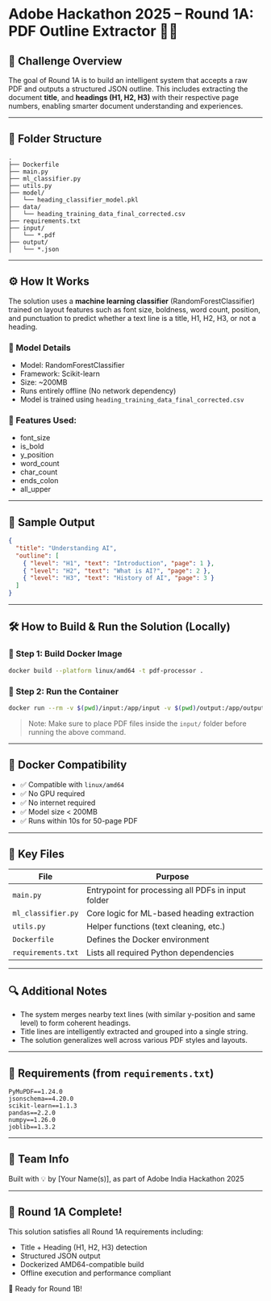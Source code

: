 # Adobe Hackathon 2025 – Round 1A: PDF Outline Extractor 🚀📄

## 🚀 Challenge Overview

The goal of Round 1A is to build an intelligent system that accepts a raw PDF and outputs a structured JSON outline. This includes extracting the document **title**, and **headings (H1, H2, H3)** with their respective page numbers, enabling smarter document understanding and experiences.

---

## 📂 Folder Structure

```
.
├── Dockerfile
├── main.py
├── ml_classifier.py
├── utils.py
├── model/
│   └── heading_classifier_model.pkl
├── data/
│   └── heading_training_data_final_corrected.csv
├── requirements.txt
├── input/
│   └── *.pdf
├── output/
│   └── *.json
```

---

## ⚙️ How It Works

The solution uses a **machine learning classifier** (RandomForestClassifier) trained on layout features such as font size, boldness, word count, position, and punctuation to predict whether a text line is a title, H1, H2, H3, or not a heading.

### 🧫 Model Details

- Model: RandomForestClassifier
- Framework: Scikit-learn
- Size: \~200MB
- Runs entirely offline (No network dependency)
- Model is trained using `heading_training_data_final_corrected.csv`

### 📌 Features Used:

- font\_size
- is\_bold
- y\_position
- word\_count
- char\_count
- ends\_colon
- all\_upper

---

## 🔪 Sample Output

```json
{
  "title": "Understanding AI",
  "outline": [
    { "level": "H1", "text": "Introduction", "page": 1 },
    { "level": "H2", "text": "What is AI?", "page": 2 },
    { "level": "H3", "text": "History of AI", "page": 3 }
  ]
}
```

---

## 🛠️ How to Build & Run the Solution (Locally)

### 🧱 Step 1: Build Docker Image

```bash
docker build --platform linux/amd64 -t pdf-processor .
```

### 🚦 Step 2: Run the Container

```bash
docker run --rm -v $(pwd)/input:/app/input -v $(pwd)/output:/app/output --network none pdf-processor
```

> Note: Make sure to place PDF files inside the `input/` folder before running the above command.

---

## 📌 Docker Compatibility

- ✅ Compatible with `linux/amd64`
- ✅ No GPU required
- ✅ No internet required
- ✅ Model size < 200MB
- ✅ Runs within 10s for 50-page PDF

---

## 📙 Key Files

| File               | Purpose                                            |
| ------------------ | -------------------------------------------------- |
| `main.py`          | Entrypoint for processing all PDFs in input folder |
| `ml_classifier.py` | Core logic for ML-based heading extraction         |
| `utils.py`         | Helper functions (text cleaning, etc.)             |
| `Dockerfile`       | Defines the Docker environment                     |
| `requirements.txt` | Lists all required Python dependencies             |

---

## 🔍 Additional Notes

- The system merges nearby text lines (with similar y-position and same level) to form coherent headings.
- Title lines are intelligently extracted and grouped into a single string.
- The solution generalizes well across various PDF styles and layouts.

---

## 💾 Requirements (from `requirements.txt`)

```
PyMuPDF==1.24.0
jsonschema==4.20.0
scikit-learn==1.1.3
pandas==2.2.0
numpy==1.26.0
joblib==1.3.2
```

---

## 🧠 Team Info

Built with 💡 by [Your Name(s)], as part of Adobe India Hackathon 2025

---

## 🏑 Round 1A Complete!

This solution satisfies all Round 1A requirements including:

- Title + Heading (H1, H2, H3) detection
- Structured JSON output
- Dockerized AMD64-compatible build
- Offline execution and performance compliant

🎉 Ready for Round 1B!

